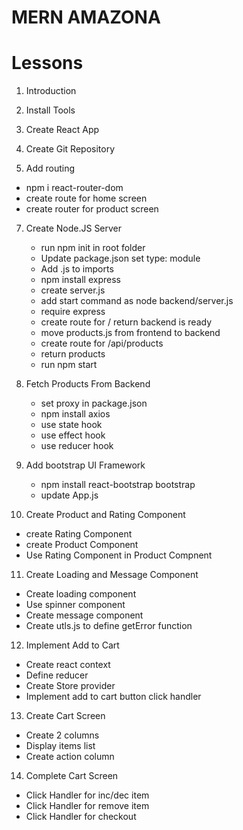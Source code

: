 # MERN AMAZONA

# Lessons

1. Introduction
2. Install Tools
3. Create React App
4. Create Git Repository

5. Add routing

- npm i react-router-dom
- create route for home screen
- create router for product screen

7. Create Node.JS Server

   - run npm init in root folder
   - Update package.json set type: module
   - Add .js to imports
   - npm install express
   - create server.js
   - add start command as node backend/server.js
   - require express
   - create route for / return backend is ready
   - move products.js from frontend to backend
   - create route for /api/products
   - return products
   - run npm start

8. Fetch Products From Backend

   - set proxy in package.json
   - npm install axios
   - use state hook
   - use effect hook
   - use reducer hook

9. Add bootstrap UI Framework

   - npm install react-bootstrap bootstrap
   - update App.js

10. Create Product and Rating Component

- create Rating Component
- create Product Component
- Use Rating Component in Product Compnent

11. Create Loading and Message Component

- Create loading component
- Use spinner component
- Create message component
- Create utls.js to define getError function

12. Implement Add to Cart

- Create react context
- Define reducer
- Create Store provider
- Implement add to cart button click handler

13. Create Cart Screen

- Create 2 columns
- Display items list
- Create action column

14. Complete Cart Screen

- Click Handler for inc/dec item
- Click Handler for remove item
- Click Handler for checkout
